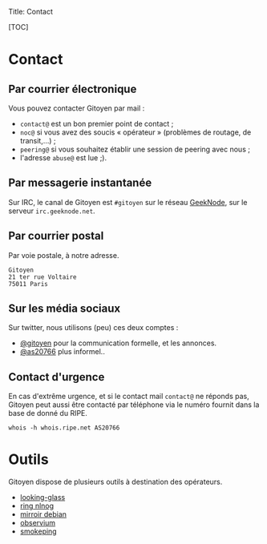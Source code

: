 Title: Contact

[TOC]

# Contact

## Par courrier électronique

Vous pouvez contacter Gitoyen par mail :

* `contact@` est un bon premier point de contact ;
* `noc@` si vous avez des soucis « opérateur » (problèmes de routage, de transit,…) ;
* `peering@` si vous souhaitez établir une session de peering avec nous ;
* l'adresse `abuse@` est lue ;).

## Par messagerie instantanée

Sur IRC, le canal de Gitoyen est `#gitoyen` sur le réseau [GeekNode](http://geeknode.net), sur le serveur `irc.geeknode.net`.

## Par courrier postal

Par voie postale, à notre adresse.

    Gitoyen
    21 ter rue Voltaire
    75011 Paris

## Sur les média sociaux

Sur twitter, nous utilisons (peu) ces deux comptes :

* [@gitoyen](https://twitter.com/gitoyen) pour la communication formelle, et les annonces.
* [@as20766](https://twitter.com/as20766) plus informel..

## Contact d'urgence

En cas d'extrême urgence, et si le contact mail `contact@` ne réponds pas,
Gitoyen peut aussi être contacté par téléphone via le numéro fournit dans la
base de donné du RIPE.

    whois -h whois.ripe.net AS20766

# Outils

Gitoyen dispose de plusieurs outils à destination des opérateurs.

* [looking-glass](http://lg.gitoyen.net/)
* [ring nlnog](http://ring.nlnog.net/)
* [mirroir debian](http://debian.gitoyen.net/)
* [observium](http://observium.gitoyen.net/)
* [smokeping](http://smokeping.gitoyen.net/)
